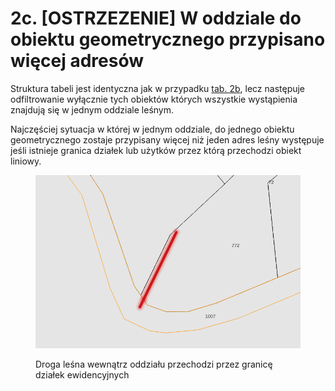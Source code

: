# 2c. \[OSTRZEZENIE] W oddziale do obiektu geometrycznego przypisano więcej adresów

Struktura tabeli jest identyczna jak w przypadku [tab. 2b](2b.-info-geometria-przypisuje-sie-do-wielu-adresow-lesnych.md), lecz następuje odfiltrowanie wyłącznie tych obiektów których wszystkie wystąpienia znajdują się w jednym oddziale leśnym.

Najczęściej sytuacja w której w jednym oddziale, do jednego obiektu geometrycznego zostaje przypisany więcej niż jeden adres leśny występuje jeśli istnieje granica działek lub użytków przez którą przechodzi obiekt liniowy.

<figure><img src=".gitbook/assets/wiele_adresow_w_oddziale.png" alt=""><figcaption><p>Droga leśna wewnątrz oddziału przechodzi przez granicę działek ewidencyjnych</p></figcaption></figure>

